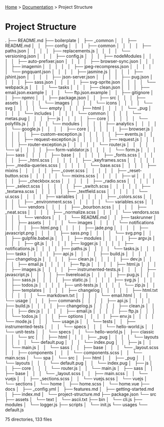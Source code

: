 [Documentation]: index.md
[Home]: ../README.md

[Home] > [Documentation] > Project Structure

# Project Structure
.
├── README.md
├── boilerplate
│   ├── _common
│   │   ├── README.md
│   │   ├── config
│   │   │   ├── common
│   │   │   │   ├── paths.json
│   │   │   │   ├── replacements.js
│   │   │   │   └── versioning.json
│   │   │   ├── config.js
│   │   │   ├── nodeModules
│   │   │   │   ├── auto-prefixer.json
│   │   │   │   ├── browser-sync.json
│   │   │   │   ├── imagemin
│   │   │   │   │   ├── jpeg-recompress.json
│   │   │   │   │   └── pngquant.json
│   │   │   │   ├── jasmine.js
│   │   │   │   ├── jshint.json
│   │   │   │   ├── json-server.json
│   │   │   │   ├── pug.json
│   │   │   │   ├── sass.json
│   │   │   │   ├── svg-sprite.json
│   │   │   │   └── webpack.js
│   │   │   └── tasks
│   │   │       ├── clean.json
│   │   │       ├── email.json.example
│   │   │       └── ftp.json.example
│   │   ├── gitignore
│   │   ├── npmrc
│   │   ├── package.json
│   │   ├── src
│   │   │   ├── assets
│   │   │   │   └── images
│   │   │   │       └── icons
│   │   │   │           └── svg
│   │   │   │               └── empty
│   │   │   ├── html
│   │   │   │   └── _pug
│   │   │   │       └── includes
│   │   │   │           └── common
│   │   │   │               └── metas.pug
│   │   │   ├── js
│   │   │   │   ├── core
│   │   │   │   │   └── polyfills.js
│   │   │   │   └── modules
│   │   │   │       ├── analytics
│   │   │   │       │   └── google.js
│   │   │   │       ├── core
│   │   │   │       │   ├── browser.js
│   │   │   │       │   ├── custom-exception.js
│   │   │   │       │   ├── events.js
│   │   │   │       │   ├── request-exception.js
│   │   │   │       │   ├── request.js
│   │   │   │       │   ├── router-exception.js
│   │   │   │       │   └── router.js
│   │   │   │       └── ui
│   │   │   │           ├── form-validator.js
│   │   │   │           └── form.js
│   │   │   ├── sass
│   │   │   │   ├── base
│   │   │   │   │   ├── _fonts.scss
│   │   │   │   │   ├── _html.scss
│   │   │   │   │   ├── _keyframes.scss
│   │   │   │   │   ├── _media-queries.scss
│   │   │   │   │   └── base.scss
│   │   │   │   ├── mixins
│   │   │   │   │   ├── _cover.scss
│   │   │   │   │   ├── _reset-button.scss
│   │   │   │   │   └── mixins.scss
│   │   │   │   ├── ui
│   │   │   │   │   ├── _checkbox.scss
│   │   │   │   │   ├── _radio.scss
│   │   │   │   │   ├── _select.scss
│   │   │   │   │   ├── _switch.scss
│   │   │   │   │   ├── _textarea.scss
│   │   │   │   │   ├── _textfield.scss
│   │   │   │   │   └── ui.scss
│   │   │   │   ├── variables
│   │   │   │   │   ├── _colors.scss
│   │   │   │   │   ├── _environment.scss
│   │   │   │   │   └── variables.scss
│   │   │   │   └── vendors
│   │   │   │       ├── _bourbon.scss
│   │   │   │       ├── _neat.scss
│   │   │   │       ├── _normalize.scss
│   │   │   │       └── vendors.scss
│   │   │   └── vendors
│   │   │       └── README.md
│   │   ├── taskrunner
│   │   │   ├── assets
│   │   │   │   └── images
│   │   │   │       └── notifications
│   │   │   │           ├── html.png
│   │   │   │           ├── jade.png
│   │   │   │           ├── javascript.png
│   │   │   │           ├── sass.png
│   │   │   │           └── svg.png
│   │   │   ├── gulpfile.babel.js
│   │   │   ├── modules
│   │   │   │   ├── argv.js
│   │   │   │   ├── git.js
│   │   │   │   ├── logger.js
│   │   │   │   ├── notifications.js
│   │   │   │   ├── paths.js
│   │   │   │   └── tasks.js
│   │   │   ├── tasks
│   │   │   │   ├── api.js
│   │   │   │   ├── build.js
│   │   │   │   ├── changelog.js
│   │   │   │   ├── clean.js
│   │   │   │   ├── dev.js
│   │   │   │   ├── email.js
│   │   │   │   ├── ftp.js
│   │   │   │   ├── html.js
│   │   │   │   ├── images.js
│   │   │   │   ├── instrumented-tests.js
│   │   │   │   ├── javascript.js
│   │   │   │   ├── livereload.js
│   │   │   │   ├── pug.js
│   │   │   │   ├── sass.js
│   │   │   │   ├── static.js
│   │   │   │   ├── svg.js
│   │   │   │   ├── todos.js
│   │   │   │   ├── unit-tests.js
│   │   │   │   └── zip.js
│   │   │   ├── templates
│   │   │   │   ├── changelog
│   │   │   │   │   ├── html.txt
│   │   │   │   │   └── markdown.txt
│   │   │   │   └── email.html
│   │   │   └── usage
│   │   │       ├── commands
│   │   │       │   ├── api.js
│   │   │       │   ├── build.js
│   │   │       │   ├── changelog.js
│   │   │       │   ├── clean.js
│   │   │       │   ├── dev.js
│   │   │       │   ├── email.js
│   │   │       │   ├── ftp.js
│   │   │       │   └── todos.js
│   │   │       ├── options
│   │   │       │   ├── env.js
│   │   │       │   └── mode.js
│   │   │       └── usage.js
│   │   └── tests
│   │       ├── instrumented-tests
│   │       │   └── specs
│   │       │       └── hello-world.js
│   │       └── unit-tests
│   │           └── specs
│   │               └── hello-world.js
│   ├── classic
│   │   └── src
│   │       ├── html
│   │       │   ├── _pug
│   │       │   │   └── layouts
│   │       │   │       └── default.pug
│   │       │   └── index.pug
│   │       ├── js
│   │       │   └── main.js
│   │       └── sass
│   │           ├── base
│   │           │   └── _layout.scss
│   │           ├── components
│   │           │   └── components.scss
│   │           └── main.scss
│   └── spa
│       └── src
│           ├── html
│           │   ├── _pug
│           │   │   └── layouts
│           │   │       └── default.pug
│           │   └── index.pug
│           ├── js
│           │   ├── core
│           │   │   └── router.js
│           │   └── main.js
│           ├── sass
│           │   ├── base
│           │   │   └── _layout.scss
│           │   ├── main.scss
│           │   └── vuejs
│           │       ├── _sections.scss
│           │       └── vuejs.scss
│           └── vuejs
│               └── sections
│                   └── home
│                       ├── home.scss
│                       └── home.vue
├── docs
│   ├── _config.yml
│   ├── features.md
│   ├── getting-started.md
│   ├── index.md
│   └── project-structure.md
├── package.json
└── src
    ├── assets
    │   └── text
    │       └── ascii.txt
    ├── bin
    │   └── cli.js
    ├── modules
    │   └── logger.js
    ├── scripts
    │   └── init.js
    └── usages
        └── default.js

75 directories, 133 files
